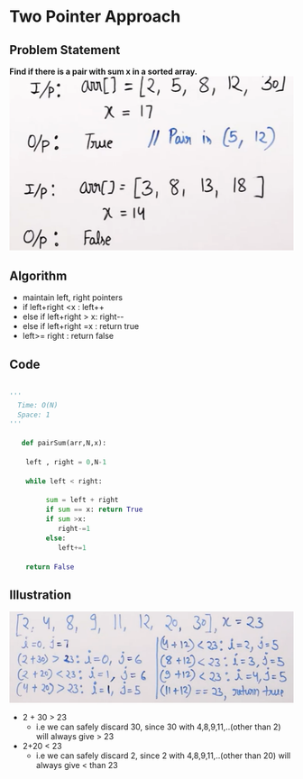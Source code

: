 # Two Pointer Approach 

## Problem Statement
**Find if there is a pair with sum x in a sorted array.**
![](Assets/2023-02-21-12-52-12.png)

## Algorithm
- maintain left, right pointers
- if left+right <x : left++
- else if left+right > x: right--
- else if left+right =x : return true
- left>= right : return false
  
## Code

```python

'''
  Time: O(N)
  Space: 1
'''
   
   def pairSum(arr,N,x):

    left , right = 0,N-1

    while left < right:
         
         sum = left + right
         if sum == x: return True
         if sum >x:
            right-=1
         else:
            left+=1
    
    return False

```
## Illustration
![](Assets/2023-02-21-12-55-55.png)
- 2 + 30 > 23
   - i.e we can safely discard 30, since 30 with 4,8,9,11,..(other than 2) will always give > 23
- 2+20 < 23
   - i.e we can safely discard 2, since 2 with 4,8,9,11,..(other than 20) will always give < than 23
